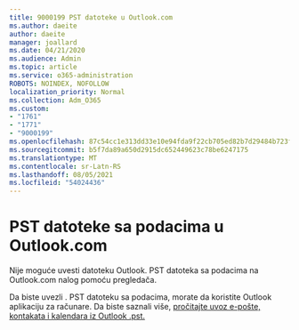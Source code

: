```yaml
---
title: 9000199 PST datoteke u Outlook.com
ms.author: daeite
author: daeite
manager: joallard
ms.date: 04/21/2020
ms.audience: Admin
ms.topic: article
ms.service: o365-administration
ROBOTS: NOINDEX, NOFOLLOW
localization_priority: Normal
ms.collection: Adm_O365
ms.custom:
- "1761"
- "1771"
- "9000199"
ms.openlocfilehash: 87c54cc1e313dd33e10e94fda9f22cb705ed82b7d29484b723faafb64de89840
ms.sourcegitcommit: b5f7da89a650d2915dc652449623c78be6247175
ms.translationtype: MT
ms.contentlocale: sr-Latn-RS
ms.lasthandoff: 08/05/2021
ms.locfileid: "54024436"
---
```

# <a name="pst-data-files-in-outlookcom"></a>PST datoteke sa podacima u Outlook.com

Nije moguće uvesti datoteku Outlook. PST datoteka sa podacima na Outlook.com nalog pomoću pregledača.

Da biste uvezli . PST datoteku sa podacima, morate da koristite Outlook aplikaciju za računare. Da biste saznali više, [pročitajte uvoz e-pošte, kontakata i kalendara iz Outlook .pst.](https://support.office.com/article/431a8e9a-f99f-4d5f-ae48-ded54b3440ac?wt.mc_id=Office_Outlook_com_Alchemy)